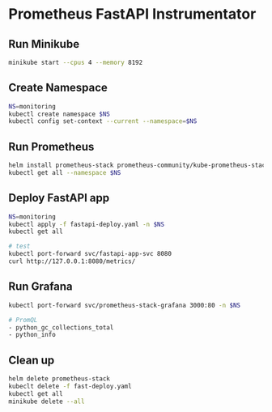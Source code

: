 # Prometheus FastAPI Instrumentator

## Run Minikube
```bash
minikube start --cpus 4 --memory 8192
```
## Create Namespace
```bash
NS=monitoring
kubectl create namespace $NS
kubectl config set-context --current --namespace=$NS
```

## Run Prometheus
```bash
helm install prometheus-stack prometheus-community/kube-prometheus-stack -n $NS
kubectl get all --namespace $NS
```

## Deploy FastAPI app
```bash
NS=monitoring
kubectl apply -f fastapi-deploy.yaml -n $NS
kubectl get all

# test
kubectl port-forward svc/fastapi-app-svc 8080
curl http://127.0.0.1:8080/metrics/
```

## Run Grafana
```bash
kubectl port-forward svc/prometheus-stack-grafana 3000:80 -n $NS

# PromQL
- python_gc_collections_total
- python_info
```

## Clean up

```bash
helm delete prometheus-stack
kubeclt delete -f fast-deploy.yaml
kubectl get all
minikube delete --all
```